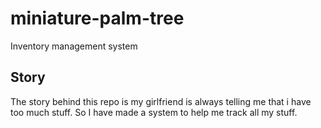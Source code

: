 # miniature-palm-tree
Inventory management system


## Story
The story behind this repo is my girlfriend is always telling me that i have too much stuff. So I have made a system to help me track all my stuff. 
